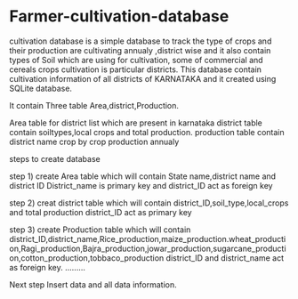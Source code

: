 # Farmer-cultivation-database 
cultivation database is a simple database to track the type of crops and their production are cultivating annualy ,district wise and it also contain types of Soil which are using for cultivation, some of commercial and cereals crops cultivation is particular districts.
This database contain cultivation information of all districts of KARNATAKA and it created using SQLite database.

It  contain Three table Area,district,Production.

Area table for district list which are present in karnataka
district table contain soiltypes,local crops and total production.
production table contain district name crop by crop production annualy 

steps to create database

step 1)
create Area table which will contain State name,district name and district ID
District_name is primary key and district_ID act as foreign key

step 2)
creat district table which will contain district_ID,soil_type,local_crops and total production
district_ID act as primary key

step 3)
create Production table which will contain district_ID,district_name,Rice_production,maize_production.wheat_production,Ragi_production,Bajra_production,jowar_production,sugarcane_production,cotton_production,tobbaco_production
district_ID and district_name act as foreign key.
.........

Next step Insert data and all data information.

